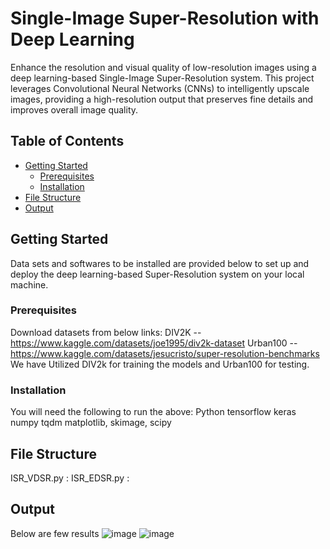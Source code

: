# Single-Image Super-Resolution with Deep Learning

Enhance the resolution and visual quality of low-resolution images using a deep learning-based Single-Image Super-Resolution system. This project leverages Convolutional Neural Networks (CNNs) to intelligently upscale images, providing a high-resolution output that preserves fine details and improves overall image quality.

## Table of Contents
- [Getting Started](#getting-started)
  - [Prerequisites](#prerequisites)
  - [Installation](#installation)
- [File Structure](#FileStructure)
- [Output](#Output)

## Getting Started
Data sets and softwares to be installed are provided below to set up and deploy the deep learning-based Super-Resolution system on your local machine.

### Prerequisites
Download datasets from below links:
DIV2K  -- https://www.kaggle.com/datasets/joe1995/div2k-dataset
Urban100 --https://www.kaggle.com/datasets/jesucristo/super-resolution-benchmarks
We have Utilized DIV2k for training the models and Urban100 for testing.

### Installation
You will need the following to run the above:
Python 
tensorflow 
keras 
numpy 
tqdm
matplotlib, skimage, scipy

## File Structure
ISR_VDSR.py : 
ISR_EDSR.py : 

## Output
Below are few results
![image](https://github.com/DeepLearningDSCI601103/Image-Super-Resolution/assets/128659646/626a0a0a-a756-4976-8dd2-ff71e4f4deff)
![image](https://github.com/DeepLearningDSCI601103/Image-Super-Resolution/assets/128659646/dff17bb8-082e-473b-a697-8ad91f46576a)


